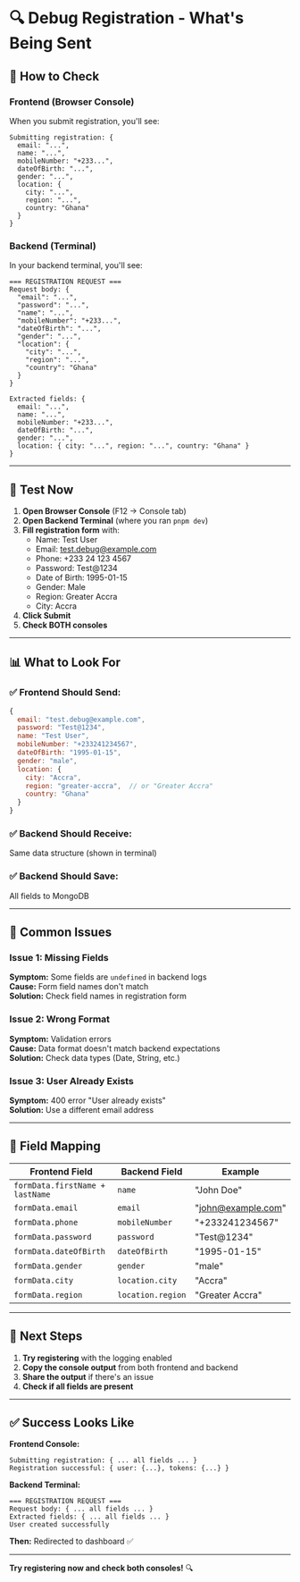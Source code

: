 # 🔍 Debug Registration - What's Being Sent

## 🎯 How to Check

### **Frontend (Browser Console)**

When you submit registration, you'll see:
```
Submitting registration: {
  email: "...",
  name: "...",
  mobileNumber: "+233...",
  dateOfBirth: "...",
  gender: "...",
  location: {
    city: "...",
    region: "...",
    country: "Ghana"
  }
}
```

### **Backend (Terminal)**

In your backend terminal, you'll see:
```
=== REGISTRATION REQUEST ===
Request body: {
  "email": "...",
  "password": "...",
  "name": "...",
  "mobileNumber": "+233...",
  "dateOfBirth": "...",
  "gender": "...",
  "location": {
    "city": "...",
    "region": "...",
    "country": "Ghana"
  }
}

Extracted fields: {
  email: "...",
  name: "...",
  mobileNumber: "+233...",
  dateOfBirth: "...",
  gender: "...",
  location: { city: "...", region: "...", country: "Ghana" }
}
```

---

## 🧪 Test Now

1. **Open Browser Console** (F12 → Console tab)
2. **Open Backend Terminal** (where you ran `pnpm dev`)
3. **Fill registration form** with:
   - Name: Test User
   - Email: test.debug@example.com
   - Phone: +233 24 123 4567
   - Password: Test@1234
   - Date of Birth: 1995-01-15
   - Gender: Male
   - Region: Greater Accra
   - City: Accra
4. **Click Submit**
5. **Check BOTH consoles**

---

## 📊 What to Look For

### ✅ Frontend Should Send:
```javascript
{
  email: "test.debug@example.com",
  password: "Test@1234",
  name: "Test User",
  mobileNumber: "+233241234567",
  dateOfBirth: "1995-01-15",
  gender: "male",
  location: {
    city: "Accra",
    region: "greater-accra",  // or "Greater Accra"
    country: "Ghana"
  }
}
```

### ✅ Backend Should Receive:
Same data structure (shown in terminal)

### ✅ Backend Should Save:
All fields to MongoDB

---

## 🐛 Common Issues

### Issue 1: Missing Fields
**Symptom:** Some fields are `undefined` in backend logs  
**Cause:** Form field names don't match  
**Solution:** Check field names in registration form

### Issue 2: Wrong Format
**Symptom:** Validation errors  
**Cause:** Data format doesn't match backend expectations  
**Solution:** Check data types (Date, String, etc.)

### Issue 3: User Already Exists
**Symptom:** 400 error "User already exists"  
**Solution:** Use a different email address

---

## 📝 Field Mapping

| Frontend Field | Backend Field | Example |
|---------------|---------------|---------|
| `formData.firstName + lastName` | `name` | "John Doe" |
| `formData.email` | `email` | "john@example.com" |
| `formData.phone` | `mobileNumber` | "+233241234567" |
| `formData.password` | `password` | "Test@1234" |
| `formData.dateOfBirth` | `dateOfBirth` | "1995-01-15" |
| `formData.gender` | `gender` | "male" |
| `formData.city` | `location.city` | "Accra" |
| `formData.region` | `location.region` | "Greater Accra" |

---

## 🎯 Next Steps

1. **Try registering** with the logging enabled
2. **Copy the console output** from both frontend and backend
3. **Share the output** if there's an issue
4. **Check if all fields are present**

---

## ✅ Success Looks Like

**Frontend Console:**
```
Submitting registration: { ... all fields ... }
Registration successful: { user: {...}, tokens: {...} }
```

**Backend Terminal:**
```
=== REGISTRATION REQUEST ===
Request body: { ... all fields ... }
Extracted fields: { ... all fields ... }
User created successfully
```

**Then:** Redirected to dashboard ✅

---

**Try registering now and check both consoles!** 🔍
